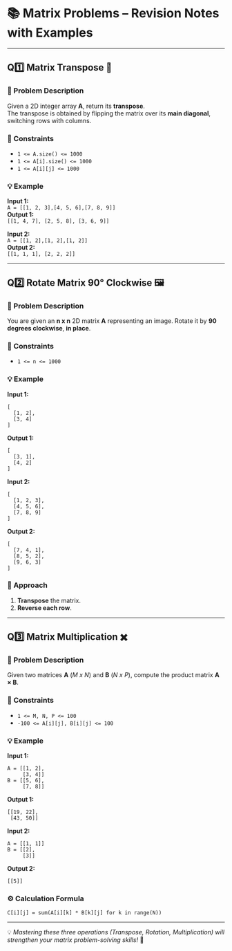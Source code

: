 # 📚 Matrix Problems – Revision Notes with Examples

---

## Q1️⃣ Matrix Transpose 🔄

### 📌 Problem Description
Given a 2D integer array **A**, return its **transpose**.  
The transpose is obtained by flipping the matrix over its **main diagonal**, switching rows with columns.

### 📏 Constraints
- `1 <= A.size() <= 1000`
- `1 <= A[i].size() <= 1000`
- `1 <= A[i][j] <= 1000`

### 💡 Example
**Input 1:**  
`A = [[1, 2, 3],[4, 5, 6],[7, 8, 9]]`  
**Output 1:**  
`[[1, 4, 7], [2, 5, 8], [3, 6, 9]]`

**Input 2:**  
`A = [[1, 2],[1, 2],[1, 2]]`  
**Output 2:**  
`[[1, 1, 1], [2, 2, 2]]`

---

## Q2️⃣ Rotate Matrix 90° Clockwise 🖼️

### 📌 Problem Description
You are given an **n x n** 2D matrix **A** representing an image. Rotate it by **90 degrees clockwise**, **in place**.

### 📏 Constraints
- `1 <= n <= 1000`

### 💡 Example
**Input 1:**
```
[
  [1, 2],
  [3, 4]
]
```
**Output 1:**
```
[
  [3, 1],
  [4, 2]
]
```

**Input 2:**
```
[
  [1, 2, 3],
  [4, 5, 6],
  [7, 8, 9]
]
```
**Output 2:**
```
[
  [7, 4, 1],
  [8, 5, 2],
  [9, 6, 3]
]
```

### 🔄 Approach
1. **Transpose** the matrix.
2. **Reverse each row**.

---

## Q3️⃣ Matrix Multiplication ✖️

### 📌 Problem Description
Given two matrices **A** (*M x N*) and **B** (*N x P*), compute the product matrix **A × B**.

### 📏 Constraints
- `1 <= M, N, P <= 100`
- `-100 <= A[i][j], B[i][j] <= 100`

### 💡 Example
**Input 1:**
```
A = [[1, 2],
     [3, 4]]
B = [[5, 6],
     [7, 8]]
```
**Output 1:**
```
[[19, 22],
 [43, 50]]
```

**Input 2:**
```
A = [[1, 1]]
B = [[2],
     [3]]
```
**Output 2:**
```
[[5]]
```

### ⚙️ Calculation Formula
`C[i][j] = sum(A[i][k] * B[k][j] for k in range(N))`

---

💡 *Mastering these three operations (Transpose, Rotation, Multiplication) will strengthen your matrix problem-solving skills!* 🚀
